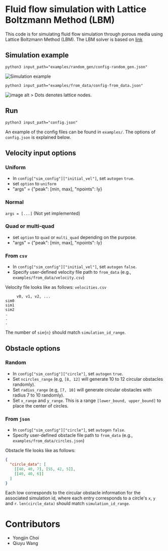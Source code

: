 # Fluid flow simulation with Lattice Boltzmann Method (LBM)
This code is for simulating fluid flow simulation through porous media
using Lattice Boltzmann Method (LBM). The LBM solver is based on [link](https://github.com/Amber1995/Taichi-MRT-MultiphaseLBM)

## Simulation example
```shell
python3 input_path="examples/random_gen/config-random_gen.json"
```
![Simulation example](examples/random_gen/outputs/porous0.gif)
```shell
python3 input_path="examples/from_data/config-from_data.json"
```
![image alt >](examples/from_data/outputs/porous1.gif)
Dots denotes lattice nodes.

## Run
```shell
python3 input_path="config.json"
```
An example of the config files can be found in `examples/`. The options of `config.json` is explained below.

## Velocity input options

### Uniform
* In `config["sim_config"]["initial_vel"]`, set `autogen` `true`.
* set `option` to `uniform`
* "args" = {"peak": [min, max], "npoints": ly}

### Normal
`args = [...]` (Not yet implemented)

### Quad or multi-quad 
* set `option` to `quad` or `multi_quad` depending on the purpose.  
* "args" = {"peak": [min, max], "npoints": ly}




### From `csv`
* In `config["sim_config"]["initial_vel"]`, set `autogen` `false`.
* Specify user-defined velocity file path to `from_data` (e.g., `examples/from_data/velocity.csv`) 

Velocity file looks like as follows: 
`velocities.csv`
```
     v0, v1, v2, ...
sim0
sim1
sim2
.
.
.
```

The number of `sim{n}` should match `simulation_id_range`.

## Obstacle options
### Random
* In `config["sim_config"]["circle"]`, set `autogen` `true`.
* Set `ncircles_range` (e.g, `[8, 12]` will generate 10 to 12 circular obstacles randomly).
* Set `radius_range` (e.g, `[7, 10]` will generate circular obstacles with radius 7 to 10 randomly).
* Set `x_range` and `y_range`. 
This is a range `[lower_bound, upper_bound]` to place the center of circles.

### From `json`
* In `config["sim_config"]["circle"]`, set `autogen` `false`.
* Specify user-defined obstacle file path to `from_data` (e.g., `examples/from_data/circles.json`)

Obstacle file looks like as follows: 
```json
{
  "circle_data": [
    [[40, 40, 7], [55, 42, 5]],
    [[40, 40, 6]]
  ]
}
```
Each low corresponds to the circular obstacle information for the associated simulation id, 
where each entry corresponds to a circle's `x`, `y` and `r`. 
`len(circle_data)` should match `simulation_id_range`.

# Contributors
* Yongjin Choi
* Qiuyu Wang